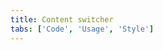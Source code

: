 ```yaml
---
title: Content switcher
tabs: ['Code', 'Usage', 'Style']
---
```



<component 
    name="Content switcher"
    component="content-switcher" 
    variation="content-switcher"
    experimental="true"
    hasReactVersion="true"
    >
</component>
<component 
    name="Content switcher with icon" 
    component="content-switcher" 
    variation="content-switcher--with-icon"
    experimental="true"
    hasReactVersion="true"
    >
</component>
<component-docs component="content-switcher" experimental="true"
hasReactVersion="true"></component-docs>
